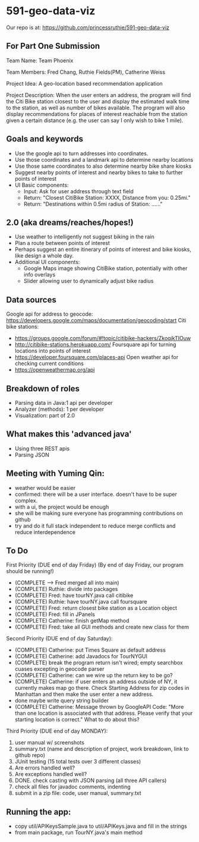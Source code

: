 # 591-geo-data-viz
Our repo is at: https://github.com/princessruthie/591-geo-data-viz

## For Part One Submission
Team Name: Team Phoenix

Team Members: Fred Chang, Ruthie Fields(PM), Catherine Weiss

Project Idea: A geo-location based recommendation application

Project Description: When the user enters an address, the program will find the Citi Bike station closest to the user and display the estimated walk time to the station, as well as number of bikes available. The program will also display recommendations for places of interest reachable from the station given a certain distance (e.g. the user can say I only wish to bike 1 mile).

## Goals and keywords
- Use the google api to turn addresses into coordinates.
- Use those coordinates and a landmark api to determine nearby locations
- Use those same coordinates to also determine nearby bike share kiosks
- Suggest nearby points of interest and nearby bikes to take to further points of interest
- UI Basic components:
  - Input: Ask for user address through text field
  - Return: "Closest CitiBike Station: XXXX, Distance from you: 0.25mi."
  - Return: "Destinations within 0.5mi radius of Station: ......"

## 2.0 (aka dreams/reaches/hopes!)
- Use weather to intelligently not suggest biking in the rain
- Plan a route between points of interest
- Perhaps suggest an entire itinerary of points of interest and bike kiosks, like design a whole day.
- Additional UI components:
  - Google Maps image showing CitiBike station, potentially with other info overlays
  - Slider allowing user to dynamically adjust bike radius


## Data sources
Google api for address to geocode: 
https://developers.google.com/maps/documentation/geocoding/start
Citi bike stations:	
- https://groups.google.com/forum/#!topic/citibike-hackers/ZkoqjkTIOuw	
- http://citibike-stations.herokuapp.com/
Foursquare api for turning locations into points of interest
- https://developer.foursquare.com/places-api
Open weather api for checking current conditions
- https://openweathermap.org/api

## Breakdown of roles
- Parsing data in Java:1 api per developer
- Analyzer (methods): 1 per developer
- Visualization: part of 2.0

## What makes this 'advanced java'
- Using three REST apis
- Parsing JSON

## Meeting with Yuming Qin:
- weather would be easier
- confirmed: there will be a user interface. doesn't have to be super complex. 
- with a ui, the project would be enough
- she will be making sure everyone has programming contributions on github
- try and do it full stack independent to reduce merge conflicts and reduce interdependence

## To Do
First Priority (DUE end of day Friday) (By end of day Friday, our program should be running!)
- (COMPLETE --> Fred merged all into main) 
- (COMPLETE) Ruthie: divide into packages
- (COMPLETE) Fred: have tourNY.java call citibike
- (COMPLETE) Ruthie: have tourNY.java call foursquare
- (COMPLETE) Fred: return closest bike station as a Location object
- (COMPLETE) Fred: fill in JPanels
- (COMPLETE) Catherine: finish getMap method
- (COMPLETE) Fred: take all GUI methods and create new class for them

Second Priority (DUE end of day Saturday):
- (COMPLETE) Catherine: put Times Square as default address
- (COMPLETE) Catherine: add Javadocs for TourNYGUI
- (COMPLETE) break the program return isn't wired; empty searchbox cuases excepting in geocode parser
- (COMPLETE) Catherine: can we wire up the return key to be go?
- (COMPLETE) Catherine: if user enters an address outside of NY, it currently makes map go there. Check Starting Address for zip codes in Manhattan and then make the user enter a new address.
- done maybe write query string builder
- (COMPLETE) Catherine: Message thrown by GoogleAPI Code: "More than one location is associated with that address. Please verify that your starting location is correct." What to do about this?

Third Priority (DUE end of day MONDAY):
1. user manual w/ screenshots
2. summary.txt (name and description of project, work breakdown, link to github repo)
3. JUnit testing (15 total tests over 3 different classes)
4. Are errors handled well?
5. Are exceptions handled well?
6. DONE. check casting with JSON parsing (all three API callers)
7. check all files for javadoc comments, indenting
8. submit in a zip file: code, user manual, summary.txt

## Running the app:
- copy util/APIKeysSample.java to util/APIKeys.java and fill in the strings
- from main package, run TourNY.java's main method

